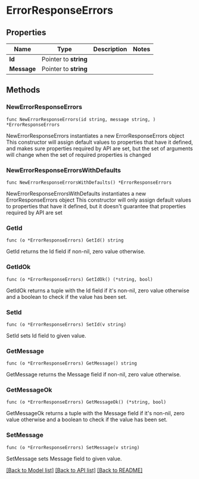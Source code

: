 # ErrorResponseErrors

## Properties

Name | Type | Description | Notes
------------ | ------------- | ------------- | -------------
**Id** | Pointer to **string** |  | 
**Message** | Pointer to **string** |  | 

## Methods

### NewErrorResponseErrors

`func NewErrorResponseErrors(id string, message string, ) *ErrorResponseErrors`

NewErrorResponseErrors instantiates a new ErrorResponseErrors object
This constructor will assign default values to properties that have it defined,
and makes sure properties required by API are set, but the set of arguments
will change when the set of required properties is changed

### NewErrorResponseErrorsWithDefaults

`func NewErrorResponseErrorsWithDefaults() *ErrorResponseErrors`

NewErrorResponseErrorsWithDefaults instantiates a new ErrorResponseErrors object
This constructor will only assign default values to properties that have it defined,
but it doesn't guarantee that properties required by API are set

### GetId

`func (o *ErrorResponseErrors) GetId() string`

GetId returns the Id field if non-nil, zero value otherwise.

### GetIdOk

`func (o *ErrorResponseErrors) GetIdOk() (*string, bool)`

GetIdOk returns a tuple with the Id field if it's non-nil, zero value otherwise
and a boolean to check if the value has been set.

### SetId

`func (o *ErrorResponseErrors) SetId(v string)`

SetId sets Id field to given value.


### GetMessage

`func (o *ErrorResponseErrors) GetMessage() string`

GetMessage returns the Message field if non-nil, zero value otherwise.

### GetMessageOk

`func (o *ErrorResponseErrors) GetMessageOk() (*string, bool)`

GetMessageOk returns a tuple with the Message field if it's non-nil, zero value otherwise
and a boolean to check if the value has been set.

### SetMessage

`func (o *ErrorResponseErrors) SetMessage(v string)`

SetMessage sets Message field to given value.



[[Back to Model list]](../README.md#documentation-for-models) [[Back to API list]](../README.md#documentation-for-api-endpoints) [[Back to README]](../README.md)


